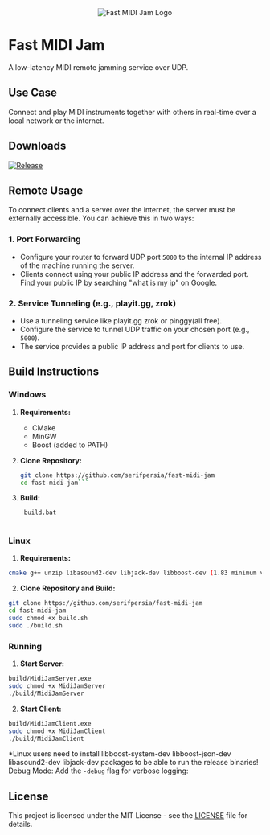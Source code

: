 <div align="center">
  <img src="https://github.com/user-attachments/assets/b6934858-21ce-4cbe-a3e8-6a7338df5d27" alt="Fast MIDI Jam Logo">
</div>

# Fast MIDI Jam

A low-latency MIDI remote jamming service over UDP.

## Use Case

Connect and play MIDI instruments together with others in real-time over a local network or the internet.

## Downloads

[![Release](https://img.shields.io/github/release/serifpersia/fast-midi-jam.svg?style=flat-square)](https://github.com/serifpersia/fast-midi-jam/releases)

## Remote Usage

To connect clients and a server over the internet, the server must be externally accessible. You can achieve this in two ways:

### 1. Port Forwarding
- Configure your router to forward UDP port `5000` to the internal IP address of the machine running the server.
- Clients connect using your public IP address and the forwarded port. Find your public IP by searching "what is my ip" on Google.

### 2. Service Tunneling (e.g., playit.gg, zrok)
- Use a tunneling service like playit.gg zrok or pinggy(all free).
- Configure the service to tunnel UDP traffic on your chosen port (e.g., `5000`).
- The service provides a public IP address and port for clients to use.

## Build Instructions

### Windows
1. **Requirements:**
   - CMake
   - MinGW
   - Boost (added to PATH)

2. **Clone Repository:**
   ```bash
   git clone https://github.com/serifpersia/fast-midi-jam
   cd fast-midi-jam```
3. **Build:**
   ```bash
    build.bat
  

### Linux
1. **Requirements:**
```bash
cmake g++ unzip libasound2-dev libjack-dev libboost-dev (1.83 minimum version)
```
2. **Clone Repository and Build:**
```bash
git clone https://github.com/serifpersia/fast-midi-jam
cd fast-midi-jam
sudo chmod +x build.sh
sudo ./build.sh
```
### Running

1. **Start Server:**
```bash
build/MidiJamServer.exe
sudo chmod +x MidiJamServer
./build/MidiJamServer
```
2. **Start Client:**
```bash
build/MidiJamClient.exe
sudo chmod +x MidiJamClient
./build/MidiJamClient
```

*Linux users need to install libboost-system-dev libboost-json-dev libasound2-dev libjack-dev packages to be able to run the release binaries!
Debug Mode: Add the ```-debug``` flag for verbose logging:

## License

This project is licensed under the MIT License - see the [LICENSE](LICENSE) file for details.
